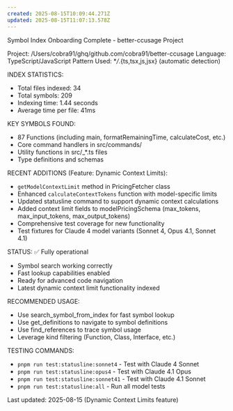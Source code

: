 ```yaml
---
created: 2025-08-15T10:09:44.271Z
updated: 2025-08-15T11:07:13.578Z
---
```


Symbol Index Onboarding Complete - better-ccusage Project

Project: /Users/cobra91/ghq/github.com/cobra91/better-ccusage
Language: TypeScript/JavaScript
Pattern Used: \*_/_.{ts,tsx,js,jsx} (automatic detection)

INDEX STATISTICS:

- Total files indexed: 34
- Total symbols: 209
- Indexing time: 1.44 seconds
- Average time per file: 41ms

KEY SYMBOLS FOUND:

- 87 Functions (including main, formatRemainingTime, calculateCost, etc.)
- Core command handlers in src/commands/
- Utility functions in src/\_\*.ts files
- Type definitions and schemas

RECENT ADDITIONS (Feature: Dynamic Context Limits):

- `getModelContextLimit` method in PricingFetcher class
- Enhanced `calculateContextTokens` function with model-specific limits
- Updated statusline command to support dynamic context calculations
- Added context limit fields to modelPricingSchema (max_tokens, max_input_tokens, max_output_tokens)
- Comprehensive test coverage for new functionality
- Test fixtures for Claude 4 model variants (Sonnet 4, Opus 4.1, Sonnet 4.1)

STATUS: ✅ Fully operational

- Symbol search working correctly
- Fast lookup capabilities enabled
- Ready for advanced code navigation
- Latest dynamic context limit functionality indexed

RECOMMENDED USAGE:

- Use search_symbol_from_index for fast symbol lookup
- Use get_definitions to navigate to symbol definitions
- Use find_references to trace symbol usage
- Leverage kind filtering (Function, Class, Interface, etc.)

TESTING COMMANDS:

- `pnpm run test:statusline:sonnet4` - Test with Claude 4 Sonnet
- `pnpm run test:statusline:opus4` - Test with Claude 4.1 Opus
- `pnpm run test:statusline:sonnet41` - Test with Claude 4.1 Sonnet
- `pnpm run test:statusline:all` - Run all model tests

Last updated: 2025-08-15 (Dynamic Context Limits feature)
